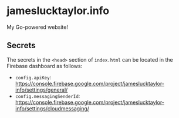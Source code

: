 # jameslucktaylor.info

My Go-powered website!

## Secrets

The secrets in the `<head>` section of `index.html` can be located in the Firebase dashboard as follows:

- `config.apiKey`: https://console.firebase.google.com/project/jameslucktaylor-info/settings/general/
- `config.messagingSenderId`: https://console.firebase.google.com/project/jameslucktaylor-info/settings/cloudmessaging/
